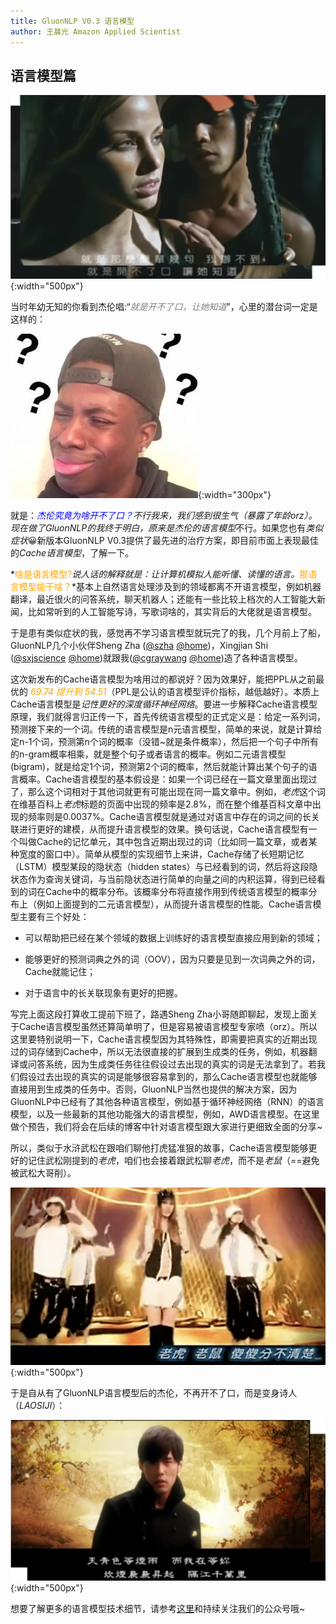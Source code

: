 ```yaml
---
title: GluonNLP V0.3 语言模型
author: 王晨光 Amazon Applied Scientist
---
```


## 语言模型篇

![](img/kaibuliaokou.png){:width="500px"}

当时年幼无知的你看到杰伦唱:“*<span style="color:gray">就是开不了口，让她知道</span>*”，心里的潜台词一定是这样的：

![](img/gewhat.jpg){:width="300px"}

就是：*<span style="color:blue">杰伦究竟为啥开不了口？</span>*不行我来，我们感到很生气（暴露了年龄orz）。现在做了GluonNLP的我终于明白，原来是杰伦的*语言模型*不行。如果您也有*类似症状*😀新版本GluonNLP V0.3提供了最先进的治疗方案，即目前市面上表现最佳的*Cache语言模型*，了解一下。

*<span style="color:orange">啥是语言模型?</span>*说人话的解释就是：让计算机模拟人能听懂、读懂的语言。*<span style="color:orange">那语言模型能干啥？</span>*基本上自然语言处理涉及到的领域都离不开语言模型，例如机器翻译，最近很火的问答系统，聊天机器人；还能有一些比较上档次的人工智能大新闻，比如常听到的人工智能写诗，写歌词啥的，其实背后的大佬就是语言模型。

于是患有类似症状的我，感觉再不学习语言模型就玩完了的我，几个月前上了船，GluonNLP几个小伙伴Sheng Zha ([@szha](https://github.com/szha) [@home](https://www.linkedin.com/in/shengzha))，Xingjian Shi ([@sxjscience](https://github.com/sxjscience) [@home](https://home.cse.ust.hk/~xshiab/))就跟我([@cgraywang](https://github.com/cgraywang) [@home](https://sites.google.com/site/raychenguangwang))造了各种语言模型。

这次新发布的Cache语言模型为啥用过的都说好？因为效果好，能把PPL从之前最优的 *<span style="color:orange">69.74 提升到 54.51</span>*（PPL是公认的语言模型评价指标，越低越好）。本质上Cache语言模型是*记性更好的深度循环神经网络*。要进一步解释Cache语言模型原理，我们就得言归正传一下，首先传统语言模型的正式定义是：给定一系列词，预测接下来的一个词。传统的语言模型是n元语言模型，简单的来说，就是计算给定n-1个词，预测第n个词的概率（没错~就是条件概率），然后把一个句子中所有的n-gram概率相乘，就是整个句子或者语言的概率。例如二元语言模型(bigram)，就是给定1个词，预测第2个词的概率，然后就能计算出某个句子的语言概率。Cache语言模型的基本假设是：如果一个词已经在一篇文章里面出现过了，那么这个词相对于其他词就更有可能出现在同一篇文章中。例如，*老虎*这个词在维基百科上*老虎*标题的页面中出现的频率是2.8%，而在整个维基百科文章中出现的频率则是0.0037%。Cache语言模型就是通过对语言中存在的词之间的长关联进行更好的建模，从而提升语言模型的效果。换句话说，Cache语言模型有一个叫做Cache的记忆单元，其中包含近期出现过的词（比如同一篇文章，或者某种宽度的窗口中）。简单从模型的实现细节上来讲，Cache存储了长短期记忆（LSTM）模型某段的隐状态（hidden states）与已经看到的词，然后将这段隐状态作为查询关键词，与当前隐状态进行简单的向量之间的内积运算，得到已经看到的词在Cache中的概率分布。该概率分布将直接作用到传统语言模型的概率分布上（例如上面提到的二元语言模型），从而提升语言模型的性能。Cache语言模型主要有三个好处：

* 可以帮助把已经在某个领域的数据上训练好的语言模型直接应用到新的领域；

* 能够更好的预测词典之外的词（OOV），因为只要是见到一次词典之外的词，Cache就能记住；

* 对于语言中的长关联现象有更好的把握。

写完上面这段打算收工提前下班了，路遇Sheng Zha小哥随即聊起，发现上面关于Cache语言模型虽然还算简单明了，但是容易被语言模型专家喷（orz）。所以这里要特别说明一下，Cache语言模型因为其特殊性，即需要把真实的近期出现过的词存储到Cache中，所以无法很直接的扩展到生成类的任务，例如，机器翻译或问答系统，因为生成类任务往往假设过去出现的真实的词是无法拿到了。若我们假设过去出现的真实的词是能够很容易拿到的，那么Cache语言模型也就能够直接用到生成类的任务中。否则，GluonNLP当然也提供的解决方案，因为GluonNLP中已经有了其他各种语言模型，例如基于循环神经网络（RNN）的语言模型，以及一些最新的其他功能强大的语言模型，例如，AWD语言模型。在这里做个预告，我们将会在后续的博客中针对语言模型跟大家进行更细致全面的分享~

所以，类似于水浒武松在跟咱们聊他打虎猛准狠的故事，Cache语言模型能够更好的记住武松刚提到的*老虎*，咱们也会接着跟武松聊*老虎*，而不是*老鼠*（==避免被武松大哥削）。

![](img/laohulaoshu.png){:width="500px"}

于是自从有了GluonNLP语言模型后的杰伦，不再开不了口，而是变身诗人（*LAOSIJI*）：

![](img/qinghuaci.png){:width="500px"}

想要了解更多的语言模型技术细节，请参考[这里](https://gluon-nlp.mxnet.io/scripts/index.html#language-model)和持续关注我们的公众号哦~
